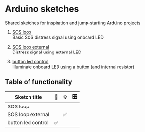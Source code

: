 # Arduino sketches
Shared sketches for inspiration and jump-starting Arduino projects

  1. [SOS loop](sketches/SOS_loop/)  
     Basic SOS distress signal using onboard LED

  2. [SOS loop external](sketches/SOS_loop_external/)  
     Distress signal using external LED

  3. [button led control](sketches/button_led_control/)  
     Illuminate onboard LED using a button (and internal resistor)

## Table of functionality

| Sketch title | 🔘  | 💡   | 🎛  |
| ---          |:---:|:---:|:---:|
| SOS loop |  |  |  |
| SOS loop external |  | ✅ |  |
| button led control | ✅ |  |  |
